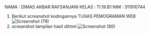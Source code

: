 NAMA : DIMAS AKBAR RAFSANJANI
KELAS : TI.19.B1
NIM  : 311910744
1. Berikut screanshot kodingannya
TUGAS PEMOGRAMAN WEB
![Screenshot (79)](https://user-images.githubusercontent.com/81542596/115949263-0e177980-a4fe-11eb-9fd2-66d3f8fb85fc.png)
2. screanshot tampilan hasil dihtml 
![Screenshot (80)](https://user-images.githubusercontent.com/81542596/115949364-dfe66980-a4fe-11eb-8421-8d7197135f8f.png)
